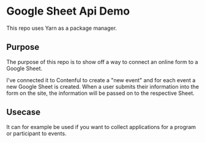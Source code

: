 # Google Sheet Api Demo

This repo uses Yarn as a package manager.

## Purpose
The purpose of this repo is to show off a way to connect an online form to a Google Sheet. 

I've connected it to Contenful to create a "new event" and for each event a new Google Sheet is created.
When a user submits their information into the form on the site, the information will be passed on to the respective Sheet.

## Usecase

It can for example be used if you want to collect applications for a program or participant to events.

